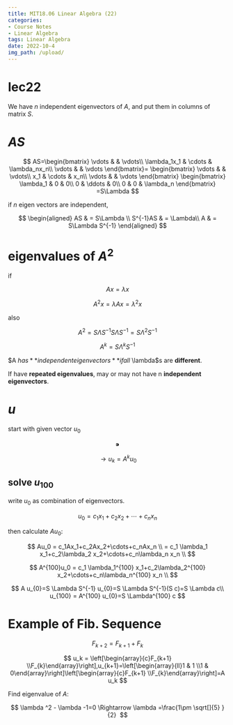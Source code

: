 ```yaml
---
title: MIT18.06 Linear Algebra (22)
categories:
- Course Notes
- Linear Algebra
tags: Linear Algebra
date: 2022-10-4
img_path: /upload/
---
```


# lec22

We have $n$ independent eigenvectors of $A$, and put them in columns of matrix $S$.

# $AS$ 

$$
AS=\begin{bmatrix}
 \vdots &  & \vdots\\
 \lambda_1x_1 & \cdots & \lambda_nx_n\\
 \vdots &  & \vdots
\end{bmatrix}=
\begin{bmatrix}
 \vdots &  & \vdots\\
 x_1 & \cdots & x_n\\
 \vdots &  & \vdots
\end{bmatrix}
\begin{bmatrix}
 \lambda_1 & 0 & 0\\
 0 & \ddots  & 0\\
 0 & 0 & \lambda_n
\end{bmatrix}
=S\Lambda
$$

if $n$ eigen vectors are independent, 

$$
\begin{aligned}
AS & = S\Lambda \\
S^{-1}AS & = \Lambda\\
A & = S\Lambda S^{-1}
\end{aligned}
$$

# eigenvalues of $A^2$

if

$$
Ax=\lambda x
$$

$$
A^2x=\lambda Ax=\lambda^2 x
$$

also

$$
A^2 = S\Lambda S^{-1}S\Lambda S^{-1}=S\Lambda^2S^{-1}
$$

$$
A^k = S\Lambda^kS^{-1}
$$

$A $has **independent eigenvectors** if all$ \lambda$s are **different**.

If have **repeated eigenvalues**, may or may not have n **independent eigenvectors**.

# $u$ 

start with given vector $u_0$

$$
⁍
$$

$$
\rightarrow u_k=A^k u_0
$$

## solve $u_{100}$

write $u_0$ as combination of eigenvectors.

$$
u_0 = c_1x_1+c_2x_2+\cdots+c_nx_n
$$

then calculate $Au_0$:

$$
Au_0 = c_1Ax_1+c_2Ax_2+\cdots+c_nAx_n \\
 = c_1 \lambda_1 x_1+c_2\lambda_2 x_2+\cdots+c_n\lambda_n x_n \\
$$

$$
A^{100}u_0 = c_1 \lambda_1^{100} x_1+c_2\lambda_2^{100} x_2+\cdots+c_n\lambda_n^{100} x_n \\
$$

$$
 A u_{0}=S \Lambda S^{-1} u_{0}=S \Lambda S^{-1}(S c)=S \Lambda c\\
u_{100} = A^{100} u_{0}=S \Lambda^{100} c
$$

# Example of Fib. Sequence

$$
F_{k+2}=F_{k+1}+F_{k}
$$

  

$$
u_k = \left[\begin{array}{c}F_{k+1} \\F_{k}\end{array}\right],u_{k+1}=\left[\begin{array}{ll}1 & 1 \\1 & 0\end{array}\right]\left[\begin{array}{c}F_{k+1} \\F_{k}\end{array}\right]=A u_k
$$

Find eigenvalue of $A$:

$$
\lambda ^2 - \lambda -1=0 \Rightarrow \lambda =\frac{1\pm \sqrt[]{5} }{2} 
$$